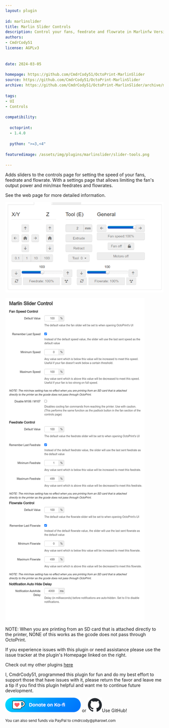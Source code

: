 ```yaml
---
layout: plugin

id: marlinslider
title: Marlin Slider Controls
description: Control your fans, feedrate and flowrate in Marlinfw Version 2+.
authors:
- CmdrCody51
license: AGPLv3


date: 2024-03-05

homepage: https://github.com/CmdrCody51/OctoPrint-MarlinSlider
source: https://github.com/CmdrCody51/OctoPrint-MarlinSlider
archive: https://github.com/CmdrCody51/OctoPrint-MarlinSlider/archive/main.zip

tags:
- UI
- Controls

compatibility:

  octoprint:
  - 1.4.0

  python: ">=3,<4"
  
featuredimage: /assets/img/plugins/marlinslider/slider-tools.png

---
```


Adds sliders to the controls page for setting the speed of your fans, feedrate and flowrate.
With a settings page that allows limiting the fan's output power and min/max feedrates and flowrates.

See the web page for more detailed information.

![screenshot](/assets/img/plugins/marlinslider/slider-tools.png)

![screenshot](/assets/img/plugins/marlinslider/settings.png)

NOTE: When you are printing from an SD card that is attached directly to the printer, NONE of this works as the gcode does not pass through OctoPrint.

If you experience issues with this plugin or need assistance please use the issue tracker at the plugin's Homepage linked on the right.

Check out my other plugins [here](https://plugins.octoprint.org/by_author/#CmdrCody51)

I, CmdrCody51, programmed this plugin for fun and do my best effort to support those that have issues with it, please return the favor 
and leave me a tip if you find this plugin helpful and want me to continue future development.

[![Ko-Fi](/assets/img/plugins/marlinslider/Ko-fi_Donate.png)](https://ko-fi.com/cmdrcody) or [![GitHub](/assets/img/plugins/marlinslider/github-mark-small.png)](https://github.com/CmdrCody51/OctoPrint-MarlinSlider)Use GitHub!

<small>You can also send funds via PayPal to cmdrcody&#64;pharowt&#46;com</small>
